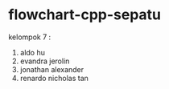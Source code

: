 # flowchart-cpp-sepatu
kelompok 7 :
1. aldo hu
2. evandra jerolin
3. jonathan alexander
4. renardo nicholas tan
